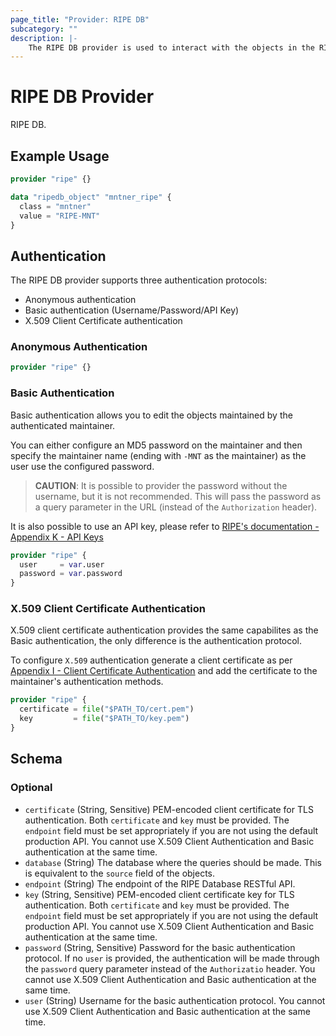 ```yaml
---
page_title: "Provider: RIPE DB"
subcategory: ""
description: |-
    The RIPE DB provider is used to interact with the objects in the RIPE database. The provider needs to be configured with the proper credentials before objects can be modified.
---
```


# RIPE DB Provider

RIPE DB.

## Example Usage

```terraform
provider "ripe" {}

data "ripedb_object" "mntner_ripe" {
  class = "mntner"
  value = "RIPE-MNT"
}
```

## Authentication

The RIPE DB provider supports three authentication protocols:

- Anonymous authentication
- Basic authentication (Username/Password/API Key)
- X.509 Client Certificate authentication

### Anonymous Authentication

```terraform
provider "ripe" {}
```

### Basic Authentication

Basic authentication allows you to edit the objects maintained by the authenticated maintainer.

You can either configure an MD5 password on the maintainer and then specify the maintainer name (ending with `-MNT` as the maintainer) as the user use the configured password.

> **CAUTION**: It is possible to provider the password without the username, but it is not recommended.
> This will pass the password as a query parameter in the URL (instead of the `Authorization` header).

It is also possible to use an API key, please refer to [RIPE's documentation - Appendix K - API Keys](https://docs.db.ripe.net/23.Appendices/11-Appendix-K--API-Keys.html)

```terraform
provider "ripe" {
  user     = var.user
  password = var.password
}
```

### X.509 Client Certificate Authentication

X.509 client certificate authentication provides the same capabilites as the Basic authentication, the only difference is the authentication protocol.

To configure `X.509` authentication generate a client certificate as per [Appendix I - Client Certificate Authentication](https://docs.db.ripe.net/Appendices/Appendix-I--Client-Certificate-Authentication/) and add the certificate to the maintainer's authentication methods.

```terraform
provider "ripe" {
  certificate = file("$PATH_TO/cert.pem")
  key         = file("$PATH_TO/key.pem")
}
```

<!-- schema generated by tfplugindocs -->
## Schema

### Optional

- `certificate` (String, Sensitive) PEM-encoded client certificate for TLS authentication. Both `certificate` and `key` must be provided. The `endpoint` field must be set appropriately if you are not using the default production API. You cannot use X.509 Client Authentication and Basic authentication at the same time.
- `database` (String) The database where the queries should be made. This is equivalent to the `source` field of the objects.
- `endpoint` (String) The endpoint of the RIPE Database RESTful API.
- `key` (String, Sensitive) PEM-encoded client certificate key for TLS authentication. Both `certificate` and `key` must be provided. The `endpoint` field must be set appropriately if you are not using the default production API. You cannot use X.509 Client Authentication and Basic authentication at the same time.
- `password` (String, Sensitive) Password for the basic authentication protocol. If no `user` is provided, the authentication will be made through the `password` query parameter instead of the `Authorizatio` header. You cannot use X.509 Client Authentication and Basic authentication at the same time.
- `user` (String) Username for the basic authentication protocol. You cannot use X.509 Client Authentication and Basic authentication at the same time.
